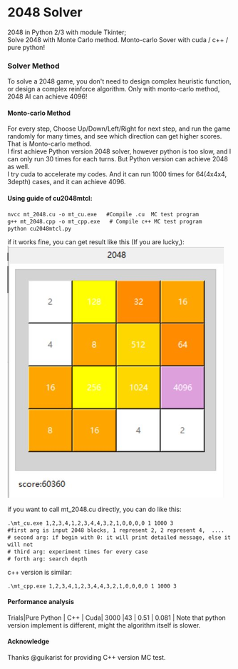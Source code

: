 # 2048 Solver
2048 in Python 2/3 with module Tkinter;  
Solve 2048 with Monte Carlo method.
Monto-carlo Sover with cuda / c++ / pure python!

### Solver Method 
To solve a 2048 game, you don't need to design complex heuristic function, or design a complex reinforce algorithm. Only with monto-carlo method, 2048 AI can achieve 4096!  

#### Monto-carlo Method  
For every step, Choose Up/Down/Left/Right for next step, and run the game randomly for many times, and see which direction can get higher scores. That is Monto-carlo method.  
I first achieve Python version 2048 solver, however python is too slow, and I can only run 30 times for each turns. But Python version can achieve 2048 as well.  
I try cuda to accelerate my codes. And it can run 1000 times for 64(4x4x4, 3depth) cases, and it can achieve 4096.

#### Using guide of cu2048mtcl:
```
nvcc mt_2048.cu -o mt_cu.exe   #Compile .cu  MC test program
g++ mt_2048.cpp -o mt_cpp.exe   # Compile c++ MC test program
python cu2048mtcl.py 
```
if it works fine, you can get result like this (If you are lucky,):  
![4096](https://github.com/jiangyangzhou/2048/blob/master/4096.JPG)  

if you want to call mt_2048.cu directly, you can do like this:
 ```
 .\mt_cu.exe 1,2,3,4,1,2,3,4,4,3,2,1,0,0,0,0 1 1000 3
 #first arg is input 2048 blocks, 1 represent 2, 2 represent 4,  ....
 # second arg: if begin with 0: it will print detailed message, else it will not
 # third arg: experiment times for every case
 # forth arg: search depth
 ```
 c++ version is similar:
 ```
 .\mt_cpp.exe 1,2,3,4,1,2,3,4,4,3,2,1,0,0,0,0 1 1000 3
 ```
 #### Performance analysis
 Trials|Pure Python | C++ | Cuda|
 3000  |43 | 0.51 |  0.081 |
 Note that python version implement is different, might the algorithm itself is slower.
 
 
 #### Acknowledge
 Thanks @guikarist for providing C++ version MC test. 
 
 
    

